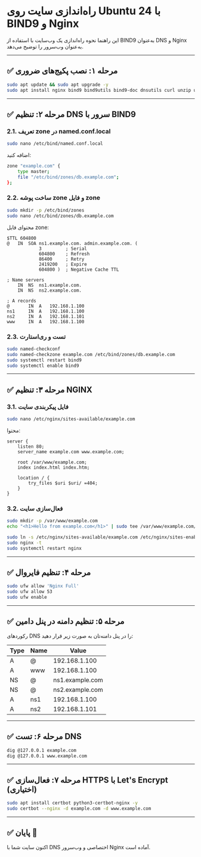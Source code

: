 
# راه‌اندازی سایت روی Ubuntu 24 با BIND9 و Nginx

این راهنما نحوه راه‌اندازی یک وب‌سایت با استفاده از BIND9 به‌عنوان DNS و Nginx به‌عنوان وب‌سرور را توضیح می‌دهد.

---

## ✅ مرحله ۱: نصب پکیج‌های ضروری

```bash
sudo apt update && sudo apt upgrade -y
sudo apt install nginx bind9 bind9utils bind9-doc dnsutils curl unzip ufw -y
```

---

## ✅ مرحله ۲: تنظیم DNS سرور با BIND9

### 2.1. تعریف zone در named.conf.local

```bash
sudo nano /etc/bind/named.conf.local
```

اضافه کنید:

```bash
zone "example.com" {
    type master;
    file "/etc/bind/zones/db.example.com";
};
```

### 2.2. ساخت پوشه zone و فایل zone

```bash
sudo mkdir -p /etc/bind/zones
sudo nano /etc/bind/zones/db.example.com
```

محتوای فایل zone:

```bind
$TTL 604800
@   IN  SOA ns1.example.com. admin.example.com. (
            3         ; Serial
            604800    ; Refresh
            86400     ; Retry
            2419200   ; Expire
            604800 )  ; Negative Cache TTL

; Name servers
    IN  NS  ns1.example.com.
    IN  NS  ns2.example.com.

; A records
@       IN  A   192.168.1.100
ns1     IN  A   192.168.1.100
ns2     IN  A   192.168.1.101
www     IN  A   192.168.1.100
```

### 2.3. تست و ری‌استارت

```bash
sudo named-checkconf
sudo named-checkzone example.com /etc/bind/zones/db.example.com
sudo systemctl restart bind9
sudo systemctl enable bind9
```

---

## ✅ مرحله ۳: تنظیم NGINX

### 3.1. فایل پیکربندی سایت

```bash
sudo nano /etc/nginx/sites-available/example.com
```

محتوا:

```nginx
server {
    listen 80;
    server_name example.com www.example.com;

    root /var/www/example.com;
    index index.html index.htm;

    location / {
        try_files $uri $uri/ =404;
    }
}
```

### 3.2. فعال‌سازی سایت

```bash
sudo mkdir -p /var/www/example.com
echo "<h1>Hello from example.com</h1>" | sudo tee /var/www/example.com/index.html

sudo ln -s /etc/nginx/sites-available/example.com /etc/nginx/sites-enabled/
sudo nginx -t
sudo systemctl restart nginx
```

---

## ✅ مرحله ۴: تنظیم فایروال

```bash
sudo ufw allow 'Nginx Full'
sudo ufw allow 53
sudo ufw enable
```

---

## ✅ مرحله ۵: تنظیم دامنه در پنل دامین

رکوردهای DNS را در پنل دامنه‌تان به صورت زیر قرار دهید:

| Type | Name     | Value             |
|------|----------|-------------------|
| A    | @        | 192.168.1.100     |
| A    | www      | 192.168.1.100     |
| NS   | @        | ns1.example.com   |
| NS   | @        | ns2.example.com   |
| A    | ns1      | 192.168.1.100     |
| A    | ns2      | 192.168.1.101     |

---

## ✅ مرحله ۶: تست DNS

```bash
dig @127.0.0.1 example.com
dig @127.0.0.1 www.example.com
```

---

## ✅ مرحله ۷: فعال‌سازی HTTPS با Let's Encrypt (اختیاری)

```bash
sudo apt install certbot python3-certbot-nginx -y
sudo certbot --nginx -d example.com -d www.example.com
```

---

## ✅ پایان 🎉

اکنون سایت شما با DNS اختصاصی و وب‌سرور Nginx آماده است.
